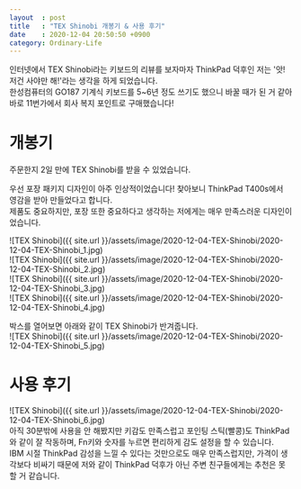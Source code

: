 ```yaml
---
layout  : post
title   : "TEX Shinobi 개봉기 & 사용 후기"
date    : 2020-12-04 20:50:50 +0900
category: Ordinary-Life
---
```


인터넷에서 TEX Shinobi라는 키보드의 리뷰를 보자마자 ThinkPad 덕후인 저는 '앗! 저건 사야만 해!'라는 생각을 하게 되었습니다.  
한성컴퓨터의 GO187 기계식 키보드를 5~6년 정도 쓰기도 했으니 바꿀 때가 된 거 같아 바로 11번가에서 회사 복지 포인트로 구매했습니다!

# 개봉기

주문한지 2일 만에 TEX Shinobi를 받을 수 있었습니다.

우선 포장 패키지 디자인이 아주 인상적이었습니다! 찾아보니 ThinkPad T400s에서 영감을 받아 만들었다고 합니다.  
제품도 중요하지만, 포장 또한 중요하다고 생각하는 저에게는 매우 만족스러운 디자인이었습니다.  

![TEX Shinobi]({{ site.url }}/assets/image/2020-12-04-TEX-Shinobi/2020-12-04-TEX-Shinobi_1.jpg)  
![TEX Shinobi]({{ site.url }}/assets/image/2020-12-04-TEX-Shinobi/2020-12-04-TEX-Shinobi_2.jpg)  
![TEX Shinobi]({{ site.url }}/assets/image/2020-12-04-TEX-Shinobi/2020-12-04-TEX-Shinobi_3.jpg)  
![TEX Shinobi]({{ site.url }}/assets/image/2020-12-04-TEX-Shinobi/2020-12-04-TEX-Shinobi_4.jpg)

박스를 열어보면 아래와 같이 TEX Shinobi가 반겨줍니다.  
![TEX Shinobi]({{ site.url }}/assets/image/2020-12-04-TEX-Shinobi/2020-12-04-TEX-Shinobi_5.jpg)

# 사용 후기

![TEX Shinobi]({{ site.url }}/assets/image/2020-12-04-TEX-Shinobi/2020-12-04-TEX-Shinobi_6.jpg)  
아직 30분밖에 사용을 안 해봤지만 키감도 만족스럽고 포인팅 스틱(빨콩)도 ThinkPad와 같이 잘 작동하며, Fn키와 숫자를 누르면 편리하게 감도 설정을 할 수 있습니다.  
IBM 시절 ThinkPad 감성을 느낄 수 있다는 것만으로도 매우 만족스럽지만, 가격이 생각보다 비싸기 때문에 저와 같이 ThinkPad 덕후가 아닌 주변 친구들에게는 추천은 못할 거 같습니다.
